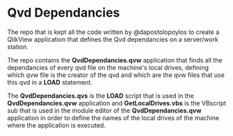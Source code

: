 # Qvd Dependancies
The repo that is kept all the code written by @dapostolopoylos to create a QlikView application that defines the Qvd dependancies on a server/work station.

The repo contains the **QvdDependancies.qvw** application that finds all the dependancies of every qvd file on the machine's local drives, defining which qvw file is the creator of the qvd and which are the qvw files that use this qvd in a **LOAD** statement.

The **QvdDependancies.qvs** is the **LOAD** script that is used in the **QvdDependancies.qvw** application and **GetLocalDrives.vbs** is the VBscript sub that is used in the module editor of the **QvdDependancies.qvw** application in order to define the names of the local drives of the machine where the application is executed.
